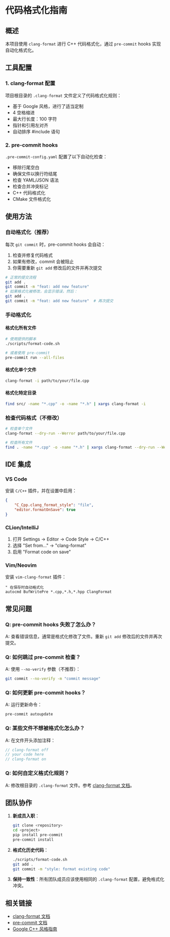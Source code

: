 # 代码格式化指南

## 概述

本项目使用 `clang-format` 进行 C++ 代码格式化，通过 `pre-commit` hooks 实现自动化格式化。

## 工具配置

### 1. clang-format 配置

项目根目录的 `.clang-format` 文件定义了代码格式化规则：
- 基于 Google 风格，进行了适当定制
- 4 空格缩进
- 最大行长度：100 字符
- 指针和引用左对齐
- 自动排序 #include 语句

### 2. pre-commit hooks

`.pre-commit-config.yaml` 配置了以下自动化检查：
- 移除行尾空白
- 确保文件以换行符结尾
- 检查 YAML/JSON 语法
- 检查合并冲突标记
- C++ 代码格式化
- CMake 文件格式化

## 使用方法

### 自动格式化（推荐）

每次 `git commit` 时，pre-commit hooks 会自动：
1. 检查并修复代码格式
2. 如果有修改，commit 会被阻止
3. 你需要重新 `git add` 修改后的文件并再次提交

```bash
# 正常的提交流程
git add .
git commit -m "feat: add new feature"
# 如果格式化被修改，会显示错误，然后：
git add .
git commit -m "feat: add new feature"  # 再次提交
```

### 手动格式化

#### 格式化所有文件
```bash
# 使用提供的脚本
./scripts/format-code.sh

# 或者使用 pre-commit
pre-commit run --all-files
```

#### 格式化单个文件
```bash
clang-format -i path/to/your/file.cpp
```

#### 格式化特定目录
```bash
find src/ -name "*.cpp" -o -name "*.h" | xargs clang-format -i
```

### 检查代码格式（不修改）
```bash
# 检查单个文件
clang-format --dry-run --Werror path/to/your/file.cpp

# 检查所有文件
find . -name "*.cpp" -o -name "*.h" | xargs clang-format --dry-run --Werror
```

## IDE 集成

### VS Code
安装 `C/C++` 插件，并在设置中启用：
```json
{
    "C_Cpp.clang_format_style": "file",
    "editor.formatOnSave": true
}
```

### CLion/IntelliJ
1. 打开 Settings → Editor → Code Style → C/C++
2. 选择 "Set from..." → "clang-format"
3. 启用 "Format code on save"

### Vim/Neovim
安装 `vim-clang-format` 插件：
```vim
" 在保存时自动格式化
autocmd BufWritePre *.cpp,*.h,*.hpp ClangFormat
```

## 常见问题

### Q: pre-commit hooks 失败了怎么办？
A: 查看错误信息，通常是格式化修改了文件。重新 `git add` 修改后的文件并再次提交。

### Q: 如何跳过 pre-commit 检查？
A: 使用 `--no-verify` 参数（不推荐）：
```bash
git commit --no-verify -m "commit message"
```

### Q: 如何更新 pre-commit hooks？
A: 运行更新命令：
```bash
pre-commit autoupdate
```

### Q: 某些文件不想被格式化怎么办？
A: 在文件开头添加注释：
```cpp
// clang-format off
// your code here
// clang-format on
```

### Q: 如何自定义格式化规则？
A: 修改根目录的 `.clang-format` 文件。参考 [clang-format 文档](https://clang.llvm.org/docs/ClangFormatStyleOptions.html)。

## 团队协作

1. **新成员入职**：
   ```bash
   git clone <repository>
   cd <project>
   pip install pre-commit
   pre-commit install
   ```

2. **格式化历史代码**：
   ```bash
   ./scripts/format-code.sh
   git add .
   git commit -m "style: format existing code"
   ```

3. **保持一致性**：所有团队成员应该使用相同的 `.clang-format` 配置，避免格式化冲突。

## 相关链接

- [clang-format 文档](https://clang.llvm.org/docs/ClangFormat.html)
- [pre-commit 文档](https://pre-commit.com/)
- [Google C++ 风格指南](https://google.github.io/styleguide/cppguide.html)
